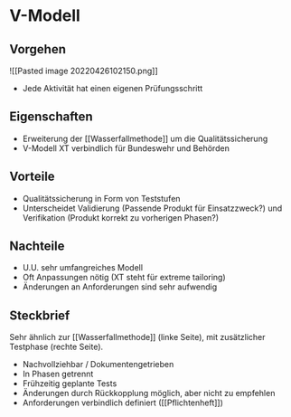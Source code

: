 # V-Modell

## Vorgehen

![[Pasted image 20220426102150.png]]

- Jede Aktivität hat einen eigenen Prüfungsschritt

## Eigenschaften

- Erweiterung der [[Wasserfallmethode]] um die Qualitätssicherung
- V-Modell XT verbindlich für Bundeswehr und Behörden

## Vorteile

- Qualitätssicherung in Form von Teststufen
- Unterscheidet Validierung (Passende Produkt für Einsatzzweck?) und Verifikation (Produkt korrekt zu vorherigen Phasen?)

## Nachteile

- U.U. sehr umfangreiches Modell
- Oft Anpassungen nötig (XT steht für extreme tailoring)
- Änderungen an Anforderungen sind sehr aufwendig

## Steckbrief

Sehr ähnlich zur [[Wasserfallmethode]] (linke Seite), mit zusätzlicher Testphase (rechte Seite).

- Nachvollziehbar / Dokumentengetrieben
- In Phasen getrennt
- Frühzeitig geplante Tests
- Änderungen durch Rückkopplung möglich, aber nicht zu empfehlen
- Anforderungen verbindlich definiert ([[Pflichtenheft]])
